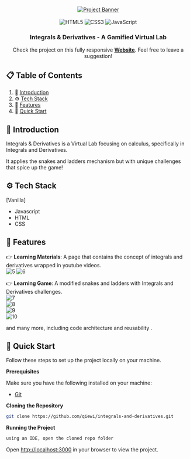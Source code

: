 <div align="center">
  <br />
    <a href="https://integrals-and-derivatives.vercel.app" target="_blank">
      <img src="https://github.com/user-attachments/assets/33210117-cc61-4a1c-a26a-a7192d5d2f2b" alt="Project Banner">
    </a>
  <br />

  <br>
  <div>
    <img src="https://img.shields.io/badge/html5-%23E34F26.svg?style=for-the-badge&logo=html5&logoColor=white" alt="HTML5" />
    <img src="https://img.shields.io/badge/css3-%231572B6.svg?style=for-the-badge&logo=css3&logoColor=white" alt="CSS3" />
    <img src="https://img.shields.io/badge/javascript-%23323330.svg?style=for-the-badge&logo=javascript&logoColor=%23F7DF1E" alt="JavaScript" />
  </div>

  <h3 align="center">Integrals & Derivatives - A Gamified Virtual Lab</h3>

   <div align="center">
     Check the project on this fully responsive <a href="https://integrals-and-derivatives.vercel.app" target="_blank"><b>Website</b></a>. Feel free to leave a suggestion!
    </div>
</div>

## 📋 <a name="table">Table of Contents</a>

1. 🤖 [Introduction](#introduction)
2. ⚙️ [Tech Stack](#tech-stack)
3. 🔋 [Features](#features)
4. 🚀 [Quick Start](#quick-start)

## <a name="introduction">🚨 Introduction</a>

Integrals & Derivatives is a Virtual Lab focusing on calculus, specifically in Integrals and Derivatives. 

It applies the snakes and ladders mechanism but with unique challenges that spice up the game!


## <a name="tech-stack">⚙️ Tech Stack</a>

[Vanilla]
- Javascript
- HTML
- CSS

## <a name="features">🔋 Features</a>

👉 **Learning Materials**: A page that contains the concept of integrals and derivatives wrapped in youtube videos.
<br>
![5](https://github.com/user-attachments/assets/17b99b96-c41f-42f0-bdec-91be0612390f)
![6](https://github.com/user-attachments/assets/18acee0f-e33c-40e6-a9bb-f81817927ee8)

👉 **Learning Game**: A modified snakes and ladders with Integrals and Derivatives challenges.
<br>
![7](https://github.com/user-attachments/assets/87ae71f3-2283-429d-be81-06953e34e091)
<br>
![8](https://github.com/user-attachments/assets/c50cb14a-2437-43ed-9ecb-ea55af079794)
<br>
![9](https://github.com/user-attachments/assets/7aba4999-1ff8-4cb8-a711-2b559635fe35)
<br>
![10](https://github.com/user-attachments/assets/61132f15-ad9d-4de8-8293-b8c5dd8bd397)

and many more, including code architecture and reusability .

## <a name="quick-start">🚀 Quick Start</a>

Follow these steps to set up the project locally on your machine.

**Prerequisites**

Make sure you have the following installed on your machine:

- [Git](https://git-scm.com/)

**Cloning the Repository**

```bash
git clone https://github.com/qiewi/integrals-and-derivatives.git
```

**Running the Project**

```bash
using an IDE, open the cloned repo folder 
```

Open [http://localhost:3000](http://localhost:3000) in your browser to view the project.
